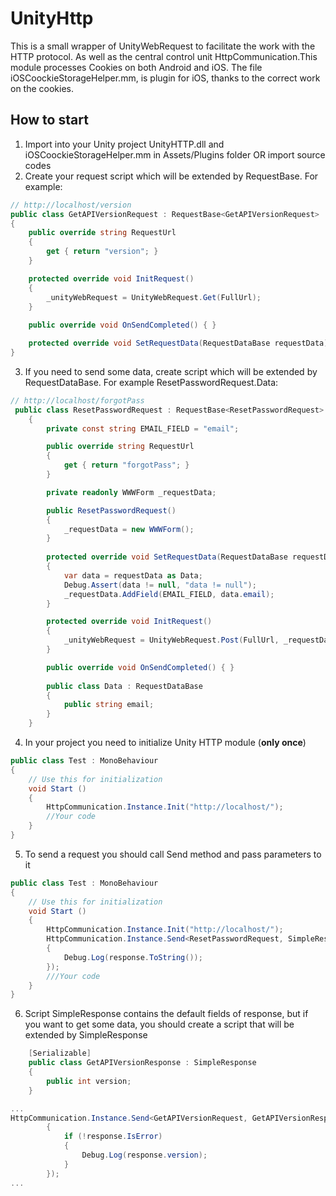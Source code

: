 # UnityHttp
This is a small wrapper of UnityWebRequest to facilitate the work with the HTTP protocol. As well as the central control unit HttpCommunication.This module processes Cookies on both Android and iOS. The file iOSCoockieStorageHelper.mm, is plugin for iOS, thanks to the correct work on the cookies.
## How to start
1) Import into your Unity project UnityHTTP.dll and iOSCoockieStorageHelper.mm in Assets/Plugins folder OR import source codes
2) Create your request script which will be extended by RequestBase. For example:
```C#
// http://localhost/version
public class GetAPIVersionRequest : RequestBase<GetAPIVersionRequest>
{
    public override string RequestUrl
    {
        get { return "version"; }
    }

    protected override void InitRequest()
    {
        _unityWebRequest = UnityWebRequest.Get(FullUrl);
    }
    
    public override void OnSendCompleted() { }

    protected override void SetRequestData(RequestDataBase requestData) { }
}
```
3) If you need to send some data, create script which will be extended by RequestDataBase. For example ResetPasswordRequest.Data:
```C#
// http://localhost/forgotPass
 public class ResetPasswordRequest : RequestBase<ResetPasswordRequest>
    {
        private const string EMAIL_FIELD = "email";

        public override string RequestUrl
        {
            get { return "forgotPass"; }
        }

        private readonly WWWForm _requestData;

        public ResetPasswordRequest()
        {
            _requestData = new WWWForm();
        }
        
        protected override void SetRequestData(RequestDataBase requestData)
        {
            var data = requestData as Data;
            Debug.Assert(data != null, "data != null");
            _requestData.AddField(EMAIL_FIELD, data.email);
        }

        protected override void InitRequest()
        {
            _unityWebRequest = UnityWebRequest.Post(FullUrl, _requestData);
        }

        public override void OnSendCompleted() { }
        
        public class Data : RequestDataBase
        {
            public string email;
        }
    }
```
4) In your project you need to initialize Unity HTTP module (**only once**)
```C#
public class Test : MonoBehaviour 
{
    // Use this for initialization
    void Start ()
    {
        HttpCommunication.Instance.Init("http://localhost/");
        //Your code
    }
}
```
5) To send a request you should call Send method and pass parameters to it

```C#
public class Test : MonoBehaviour 
{
    // Use this for initialization
    void Start ()
    {
        HttpCommunication.Instance.Init("http://localhost/");
        HttpCommunication.Instance.Send<ResetPasswordRequest, SimpleResponse>(new ResetPasswordRequest.Data{email = "feynmen92@gmail.com"}, response =>
        {
            Debug.Log(response.ToString());
        });
        ///Your code
    }
}
```

6) Script SimpleResponse contains the default fields of response, but if you want to get some data, you should create a script that will be extended by SimpleResponse

```C#
    [Serializable]
    public class GetAPIVersionResponse : SimpleResponse
    {
        public int version;
    }
```
```C#
...
HttpCommunication.Instance.Send<GetAPIVersionRequest, GetAPIVersionResponse>(null, response =>
        {
            if (!response.IsError)
            {
                Debug.Log(response.version);
            }
        });
...
```
